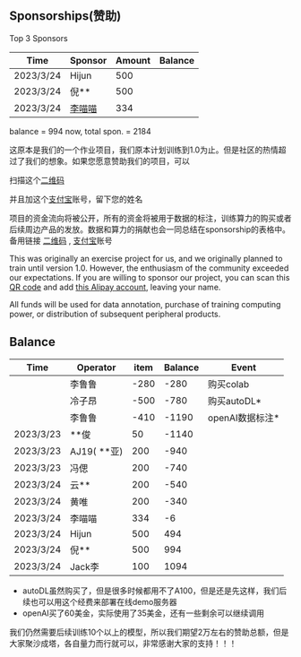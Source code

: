 ## Sponsorships(赞助)

Top 3 Sponsors

| Time      | Sponsor     | Amount | Balance |
| --- | --- | --- | --- |
| 2023/3/24 | Hijun       | 500    | | |
| 2023/3/24 | 倪**       | 500    | | |
| 2023/3/24 | [李喵喵](https://github.com/ljsabc/Fujisaki)       | 334    | | |

balance = 994 now, total spon. = 2184 

这原本是我们的一个作业项目，我们原本计划训练到1.0为止。但是社区的热情超过了我们的想象。如果您愿意赞助我们的项目，可以

扫描这个[二维码](https://s1.imagehub.cc/images/2023/03/23/fba44d198f0bb887089b4d8739363c0b.jpeg)

并且加这个[支付宝](https://s1.imagehub.cc/images/2023/03/23/b69e4e47759132dd3d4bbafa7bd602aa.jpeg)账号，留下您的姓名

项目的资金流向将被公开，所有的资金将被用于数据的标注，训练算力的购买或者后续周边产品的发放。数据和算力的捐献也会一同总结在sponsorship的表格中。备用链接 [二维码](image/sponser_QR_code.jpeg) , [支付宝](image/alipay_friend.jpeg)账号

This was originally an exercise project for us, and we originally planned to train until version 1.0. However, the enthusiasm of the community exceeded our expectations. If you are willing to sponsor our project, you can scan this [QR code](image/sponser_QR_code.jpeg)  and add [this Alipay account](image/alipay_friend.jpeg), leaving your name.

All funds will be used for data annotation, purchase of training computing power, or distribution of subsequent peripheral products.

## Balance

| Time      | Operator     | item | Balance | Event |
| --- | --- | --- | --- | --- |
|  | 李鲁鲁 | -280 | -280 | 购买colab |
|  | 冷子昂 | -500 | -780 | 购买autoDL* |
|  | 李鲁鲁 | -410 | -1190 | openAI数据标注* |
| 2023/3/23 | **俊        | 50     | -1140 | |
| 2023/3/23 | AJ19( **亚) | 200    |-940 | |
| 2023/3/23 | 冯偲        | 200    |-740 | |
| 2023/3/24 | 云**       | 200    |-540 | |
| 2023/3/24 | 黄唯       | 200    |-340 | |
| 2023/3/24 | 李喵喵       | 334    |-6 | |
| 2023/3/24 | Hijun       | 500    |494 | |
| 2023/3/24 | 倪**       | 500    |994 | |
| 2023/3/24 | Jack李      | 100    | 1094 | |

* autoDL虽然购买了，但是很多时候都用不了A100，但是还是先这样，我们后续也可以用这个经费来部署在线demo服务器
* openAI买了60美金，实际使用了35美金，还有一些剩余可以继续调用

我们仍然需要后续训练10个以上的模型，所以我们期望2万左右的赞助总额，但是大家聚沙成塔，各自量力而行就可以，非常感谢大家的支持！！！


